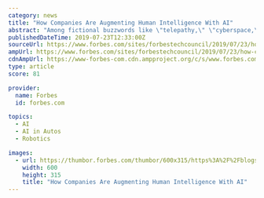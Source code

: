 ```yaml
---
category: news
title: "How Companies Are Augmenting Human Intelligence With AI"
abstract: "Among fictional buzzwords like \"telepathy,\" \"cyberspace,\" \"parallel universe,\" and so on – what’s undeniably popular and real is \"AI\" -- artificial intelligence ... code-writing for tech companies. Self-driving cars could successfully reduce the ..."
publishedDateTime: 2019-07-23T12:33:00Z
sourceUrl: https://www.forbes.com/sites/forbestechcouncil/2019/07/23/how-companies-are-augmenting-human-intelligence-with-ai/
ampUrl: https://www.forbes.com/sites/forbestechcouncil/2019/07/23/how-companies-are-augmenting-human-intelligence-with-ai/amp/
cdnAmpUrl: https://www-forbes-com.cdn.ampproject.org/c/s/www.forbes.com/sites/forbestechcouncil/2019/07/23/how-companies-are-augmenting-human-intelligence-with-ai/amp/
type: article
score: 81

provider:
  name: Forbes
  id: forbes.com

topics:
  - AI
  - AI in Autos
  - Robotics

images:
  - url: https://thumbor.forbes.com/thumbor/600x315/https%3A%2F%2Fblogs-images.forbes.com%2Fforbestechcouncil%2Ffiles%2F2019%2F07%2Fa-54-500x500.jpg
    width: 600
    height: 315
    title: "How Companies Are Augmenting Human Intelligence With AI"
---
```

